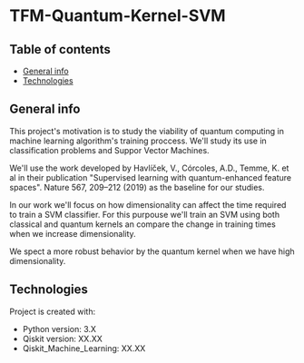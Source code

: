 # TFM-Quantum-Kernel-SVM

## Table of contents
* [General info](#general-info)
* [Technologies](#technologies)


## General info
This project's motivation is to study the viability of quantum computing in machine learning algorithm's training proccess. We'll study its use in classification problems and Suppor Vector Machines. 

We'll use the work developed by Havlíček, V., Córcoles, A.D., Temme, K. et al in their publication "Supervised learning with quantum-enhanced feature spaces". Nature 567, 209–212 (2019) as the baseline for our studies.

In our work we'll focus on how dimensionality can affect the time required to train a SVM classifier. For this purpouse we'll train an SVM using both classical and quantum kernels an compare the change in training times when we increase dimensionality.

We spect a more robust behavior by the quantum kernel when we have high dimensionality. 

## Technologies
Project is created with:
* Python version: 3.X
* Qiskit version: XX.XX
* Qiskit_Machine_Learning: XX.XX
